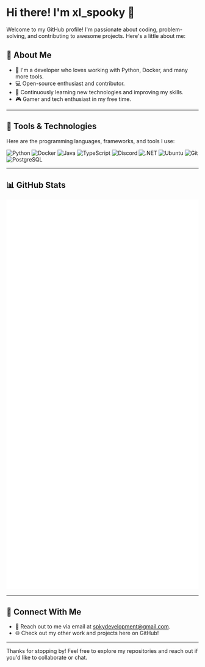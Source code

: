 # Hi there! I'm xl_spooky 👋

Welcome to my GitHub profile! I'm passionate about coding, problem-solving, and contributing to awesome projects. Here's a little about me:

## 🌟 About Me
- 🔧 I'm a developer who loves working with Python, Docker, and many more tools.
- 💻 Open-source enthusiast and contributor.
- 🧠 Continuously learning new technologies and improving my skills.
- 🎮 Gamer and tech enthusiast in my free time.

---

## 🚀 Tools & Technologies
Here are the programming languages, frameworks, and tools I use:

![Python](https://skillicons.dev/icons?i=python)
![Docker](https://skillicons.dev/icons?i=docker)
![Java](https://skillicons.dev/icons?i=java)
![TypeScript](https://skillicons.dev/icons?i=typescript)
![Discord](https://skillicons.dev/icons?i=discord)
![.NET](https://skillicons.dev/icons?i=dotnet)
![Ubuntu](https://skillicons.dev/icons?i=ubuntu)
![Git](https://skillicons.dev/icons?i=git)
![PostgreSQL](https://skillicons.dev/icons?i=postgres)

---

## 📊 GitHub Stats
![Metrics](https://github.com/xl-spooky/xl-spooky/blob/main/github-metrics.svg)

---

## 🔗 Connect With Me
- 📧 Reach out to me via email at [spkydevelopment@gmail.com](mailto:spkydevelopment@gmail.com).
- 🌐 Check out my other work and projects here on GitHub!

---

Thanks for stopping by! Feel free to explore my repositories and reach out if you'd like to collaborate or chat.
